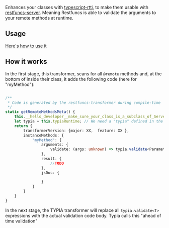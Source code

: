 Enhances your classes with [typescript-rtti](), to make them usable with [restfuncs-server](https://www.npmjs.com/package/restfuncs-server). 
Meaning Restfuncs is able to validate the arguments to your remote methods at runtime.
## Usage
[Here's how to use it](https://github.com/bogeeee/restfuncs#setting-up-the-build-the-annoying-stuff-)


## How it works
In the first stage, this transformer, scans for all `@remote` methods and, at the bottom of inside their class, it adds the following code (here for "myMethod"): 
````typescript

/**
 * Code is generated by the restfuncs-transformer during compile-time
 */
static getRemoteMethodsMeta() {
    this.__hello_developer__make_sure_your_class_is_a_subclass_of_ServerSession // Give a friendly error message when this is not the case. Otherwise the following statement "const typia = ..." would fail and leaves the user wondering.
    let typia = this.typiaRuntime; // We need a "typia" defined in the scope, but let restfuncs manage where that dependency comes from
    return {
        transformerVersion: {major: XX,  feature: XX },
        instanceMethods: {
            "myMethod": {
                arguments: {
                    validate: (args: unknown) => typia.validate<Parameters<typeof this.prototype["myMethod"]>>(args)
                },
                result: {
                    //TODO
                },
                jsDoc: {
                    
                }
            }
        }
    }
}
````

In the next stage, the TYPIA transformer will replace all
`typia.validate<T>` expressions with the actual validation code body. Typia calls this "ahead of time validation"